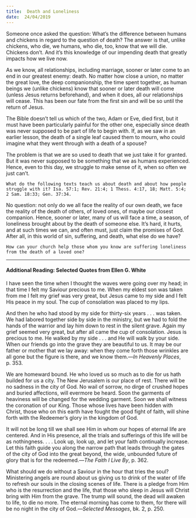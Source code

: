 ```yaml
---
title:  Death and Loneliness
date:  24/04/2019
---
```


Someone once asked the question: What’s the difference between humans and chickens in regard to the question of death? The answer is that, unlike chickens, who die, we humans, who die, too, know that we will die. Chickens don’t. And it’s this knowledge of our impending death that greatly impacts how we live now.

As we know, all relationships, including marriage, sooner or later come to an end in our greatest enemy: death. No matter how close a union, no matter the great love, the deep companionship, the time spent together, as human beings we (unlike chickens) know that sooner or later death will come (unless Jesus returns beforehand), and when it does, all our relationships will cease. This has been our fate from the first sin and will be so until the return of Jesus.

The Bible doesn’t tell us which of the two, Adam or Eve, died first, but it must have been particularly painful for the other one, especially since death was never supposed to be part of life to begin with. If, as we saw in an earlier lesson, the death of a single leaf caused them to mourn, who could imagine what they went through with a death of a spouse?

The problem is that we are so used to death that we just take it for granted. But it was never supposed to be something that we as humans experienced. Hence, even to this day, we struggle to make sense of it, when so often we just can’t.

`What do the following texts teach us about death and about how people struggle with it? Isa. 57:1; Rev. 21:4; 1 Thess. 4:17, 18; Matt. 5:4; 2 Sam. 18:33; Gen. 37:34.`

No question: not only do we all face the reality of our own death, we face the reality of the death of others, of loved ones, of maybe our closest companion. Hence, sooner or later, many of us will face a time, a season, of loneliness brought about by the death of someone else. It’s hard, it hurts, and at such times we can, and often must, just claim the promises of God. After all, in this world of sin, suffering, and death, what else do we have?

`How can your church help those whom you know are suffering loneliness from the death of a loved one?`

---

#### Additional Reading: Selected Quotes from Ellen G. White

I have seen the time when I thought the waves were going over my head; in that time I felt my Saviour precious to me. When my eldest son was taken from me I felt my grief was very great, but Jesus came to my side and I felt His peace in my soul. The cup of consolation was placed to my lips. 

And then he who had stood by my side for thirty-six years . . . was taken. We had labored together side by side in the ministry, but we had to fold the hands of the warrior and lay him down to rest in the silent grave. Again my grief seemed very great, but after all came the cup of consolation. Jesus is precious to me. He walked by my side . . . and He will walk by your side. When our friends go into the grave they are beautiful to us. It may be our father or mother that we lay away: when they come forth those wrinkles are all gone but the figure is there, and we know them.—_In Heavenly Places_, p. 353. 

We are homeward bound. He who loved us so much as to die for us hath builded for us a city. The New Jerusalem is our place of rest. There will be no sadness in the city of God. No wail of sorrow, no dirge of crushed hopes and buried affections, will evermore be heard. Soon the garments of heaviness will be changed for the wedding garment. Soon we shall witness the coronation of our King. Those whose lives have been hidden with Christ, those who on this earth have fought the good fight of faith, will shine forth with the Redeemer’s glory in the kingdom of God. 

It will not be long till we shall see Him in whom our hopes of eternal life are centered. And in His presence, all the trials and sufferings of this life will be as nothingness. . . . Look up, look up, and let your faith continually increase. Let this faith guide you along the narrow path that leads through the gates of the city of God into the great beyond, the wide, unbounded future of glory that is for the redeemed.—_The Faith I Live By_, p. 362.

What should we do without a Saviour in the hour that tries the soul? Ministering angels are round about us giving us to drink of the water of life to refresh our souls in the closing scenes of life. There is a pledge from Him who is the resurrection and the life, that those who sleep in Jesus will Christ bring with Him from the grave. The trump will sound, the dead will awaken to life, to die no more. The eternal morning has come to them, for there will be no night in the city of God.—_Selected Messages_, bk. 2, p. 250.